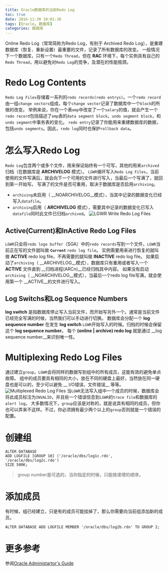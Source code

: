 ```yaml
---
title: Oracle数据库的当前Redo Log
toc: true
date: 2016-11-30 10:01:38
tags: [Oracle, 数据库]
categories: 数据库
---
```

Online Redo Log（常常简称为Redo Log，有别于 Archived Redo Log），是重建数据库（恢复、重新设置）最重要的文件，记录了所有数据库的改变。
一般情况下一个数据库，只有一个`Redo Thread`，但在 __RAC__ 环境下，每个实例具有自己的`Redo Thread`，用以避免对`Redo Log`的竞争，及潜在的性能瓶颈。
<!--more-->
# Redo Log Contents
`Redo Log Files`存储着一系列的`redo records(redo entrys)`。一个`redo record`由一组`change vectors`组成，每个`change vector`记录了数据库中一个`block`的所做的改变。
举例来说，你在一个表`emp`中改变了一个`salary`的值，就会产生一个`redo record`包括描述了`emp`表的`data segment block`，`undo segment block`，和`undo segment`中事务表的变化。
`redo entry`记录了你能用来重建数据库的数据，包括`undo segments`。因此，`redo log`同时也保护`rollback data`。
# 怎么写入Redo Log
`Redo Log`包含两个或多个文件，用来保证始终有一个可写，其他的用来`archived`归档（在数据库是 __ARCHIVELOG__ 模式）。
`LGWR`循环写入`Redo Log Files`，当前使用的文件写满后，就会向下一个可用的文件进行写入，当最后一个写满了，就回到第一开始写。
写满了的文件是否可重用，取决于数据库是否启用`archiving`。
 - `archiving`未启用（ __NOARCHIVELOG__模式），当其中记录的数据变化已经写入`datafile`。
 - `archiving`启用（ __ARCHIVELOG__ 模式），需要其中记录的数据变化已写入`datafile`同时此文件已归档`archived`。
![LGWR Write Redo Log Files](/res/20161130-oracle-redolog-1.png)
## Active(Current)和InActive Redo Log Files
`LGWR`只会将`redo logo buffer`（SGA）中的`redo records`写到一个文件，`LGWR`当前正在写的文件就叫做 __`Current`__ `redo log file`。
实例需要用来进行恢复的就叫做 __ACTIVE__ redo log file，不再需要的就叫做 __INACTIVE__ redo log file。
如果启动了`archiving`（ __ARCHIVELOG__模式），数据库只有重用或者写入一个 __ACTIVE__ 文件直到 __归档进程(ARCn)__已经归档其中内容。
如果没有启动`archiving`（ __NOARCHIVELOG__模式），当最后一个redo log file写满，就会使用第一个 __ACTIVE__的文件进行写入。
## Log Switchs和Log Sequence Numbers
__log switch__ 是指数据库停止写入当前文件，而开始写另外一个。通常是当前文件已经完全写满的时候，当然我们可以手动进行切换。
数据库会分配一个 __log sequence number__ 在发生 __log switch__ `LGWR`开始写入的时候。归档的时候会保留这个 __log sequence number__。
每个 __(online | archive) redo log__ 就是通过 __log sequence number__来识别唯一性。
# Multiplexing Redo Log Files
通过建立`group`，`LGWR`会将同样的数据写到组中的所有成员，这能有效的避免单点故障。
组中的成员要具有相同的大小，放在不同的硬盘上最好，当然放在同一硬盘也是可以的，至少可以避免 __ I/O错误，文件错误__ 等等。
![Multiplexed Redo Log Files](/res/20161130-oracle-redolog-2.png)
当`LGWR`无法写入组中一个成员的时候，数据库会将此成员标注为`INVALID`，并且些一个错误信息到`LGWR`的`trace file`和数据库的`alert log`。
大多数情况下，`group`应该是对称的，就是说具有相同的成员，但你也可以弄来不这样。不过，你必须拥有最少两个以上的`group`否则就是一个错误的配置。
# 创建组
	ALTER DATABASE
	ADD LOGFILE [GROUP 10] ('/oracle/dbs/log1c.rdo', '/oracle/dbs/log2c.rdo') 
	SIZE 500K;
> group number是可选的，当你指定的时候，只能按递增的顺序。
# 添加成员
有时候，组已经建立，只是有的成员可能挂掉了，那么你需要向当前组添加新的成员。

	ALTER DATABASE ADD LOGFILE MEMBER '/oracle/dbs/log2b.rdo' TO GROUP 2;

# 更多参考
参阅[Oracle Administartor's Guide](http://docs.oracle.com/cd/B19306_01/server.102/b14231/onlineredo.htm#i1007497)
